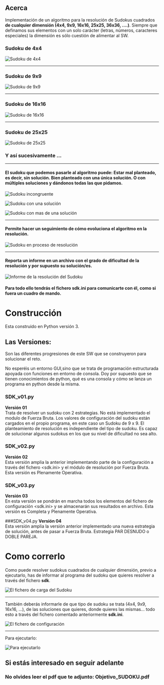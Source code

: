 ## Acerca  

Implementación de un algoritmo para la resolución de Sudokus cuadrados **de cualquier dimensión (4x4, 9x9, 16x16, 25x25, 36x36, ….)**. Siempre que definamos sus elementos con un solo carácter (letras, números, caracteres especiales) la dimensión es sólo cuestión de alimentar al SW.

### Sudoku de 4x4
![Sudoku de 4x4](sdk_4x4.png "Sudoku de 4x4")
***
### Sudoku de 9x9
![Sudoku de 9x9](sdk_9x9.png "Sudoku de 9x9")
***
### Sudoku de 16x16
![Sudoku de 16x16](sdk_16x16.png "Sudoku de 16x16")
***
### Sudoku de 25x25
![Sudoku de 25x25](sdk_25x25.png "Sudoku de 25x25")

### Y así sucesivamente ...
***
#### El sudoku  que podemos pasarle al algoritmo puede: Estar mal planteado, es decir, sin solución. Bien planteado con una única solución. O con múltiples soluciones y dándonos todas las que pidamos.

![Sudoku incongruente](sdk_no_congruente.png "Sudoku incongruente")

![Sudoku con una solución](sdk_una_solucion.png "Sudoku con una solución")

![Sudoku con mas de una solución](sdk_varias_soluciones.png "Sudoku con mas de una solución")
***
#### Permite hacer un seguimiento de cómo evoluciona el algoritmo en la resolución.

![Sudoku en proceso de resolución](sdk_en_proceso.png "Sudoku en proceso de resolución")
***
#### Reporta un informe en un archivo con el grado de dificultad de la resolución y por supuesto su solución/es.

![Informe de la resolución del Sudoku](sdk_informe.png "Informe de la resolución del Sudoku")

#### Para todo ello tendrás el fichero **sdk.ini** para comunicarte con él, como si fuera un cuadro de mando.

# Construcción
Esta construido en Python versión 3.

## Las Versiones:

Son las diferentes progresiones de este SW que se construyeron para solucionar el reto.

No esperéis un entorno GUI,sino que se trata de programación estructurada apoyada con funciones en entorno de consola. Doy por supuesto que se tienen conocimientos de python, qué es una consola y cómo se lanza un programa en python desde la misma.
 
### SDK_v01.py
**Versión 01**  
Trata de resolver un sudoku con 2 estrategias. No está implementado el modulo de Fuerza Bruta. Los valores de configuración del sudoku están cargados en el propio programa, en este caso un Sudoku de 9 x 9. El planteamiento de resolución es independiente del tipo de sudoku. Es capaz de solucionar algunos sudokus en los que su nivel de dificultad no sea alto.

### SDK_v02.py
**Versión 02**  
Esta versión amplia la anterior  implementando parte de la configuración a través del fichero <sdk.ini> y el módulo de resolución por Fuerza Bruta. Esta versión es Plenamente Operativa.

### SDK_v03.py
**Versión 03**  
En esta versión se pondrán en marcha todos los elementos del fichero de configuración <sdk.ini> y se almacenarán sus resultados en archivo. Esta versión es Completa y Plenamente Operativa.

###SDK_v04.py
**Versión 04**  
Esta versión amplia la versión anterior implementado una nueva estrategia de solución, antes de pasar a Fuerza Bruta. Estrategia PAR DESNUDO o DOBLE PAREJA.

# Como correrlo
Como puede resolver sudokus cuadrados de cualquier dimensión, previo a ejecutarlo, has de informar al programa del sudoku que quieres resolver a través del fichero **sdk**.

![El fichero de carga del Sudoku](sdk.png "El fichero de carga del Sudoku")
***
También deberás  informarle  de que tipo de sudoku se trata (4x4, 9x9, 16x16, ...), de las soluciones que quieres, donde quieres las mismas... todo esto a través del fichero comentado anteriormente **sdk.ini**.  

![El fichero de configuración](sdk_ini.png "El fichero de configuración")
***
Para ejecutarlo:

![Para ejecutarlo](sdk_run.png "Como ejecutarlo")

## Si estás interesado en seguir adelante
### No olvides leer el pdf que te adjunto: Objetivo_SUDOKU.pdf







